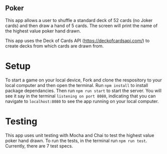 ## Poker

This app allows a user to shuffle a standard deck of 52 cards (no Joker cards) and then draw a hand of 5 cards. The screen will print the name of the highest value poker hand drawn.

This app uses the Deck of Cards API (https://deckofcardsapi.com/) to create decks from which cards are drawn from.

# Setup

To start a game on your local device, Fork and clone the respository to your local computer and then open the terminal. Run `npm install` to install package dependancies. Then run `npm run start` to start the server. You will see it say in the terminal `listening on port 8080`, indicating that you can navigate to `localhost:8080` to see the app running on your local computer.

# Testing

This app uses unit testing with Mocha and Chai to test the highest value poker hand drawn. To run the tests, in the terminal run `npm run test`. Currently, there are 7 test specs.
